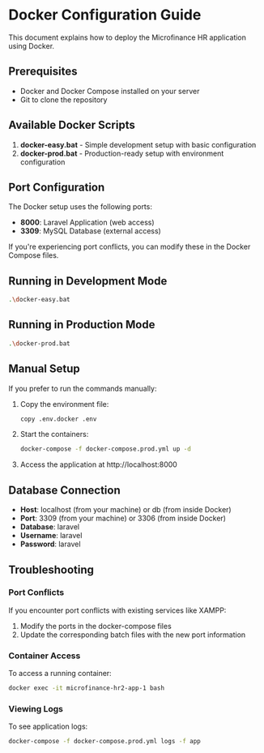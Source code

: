 # Docker Configuration Guide

This document explains how to deploy the Microfinance HR application using Docker.

## Prerequisites

- Docker and Docker Compose installed on your server
- Git to clone the repository

## Available Docker Scripts

1. **docker-easy.bat** - Simple development setup with basic configuration
2. **docker-prod.bat** - Production-ready setup with environment configuration

## Port Configuration

The Docker setup uses the following ports:

- **8000**: Laravel Application (web access)
- **3309**: MySQL Database (external access)

If you're experiencing port conflicts, you can modify these in the Docker Compose files.

## Running in Development Mode

```bash
.\docker-easy.bat
```

## Running in Production Mode

```bash
.\docker-prod.bat
```

## Manual Setup

If you prefer to run the commands manually:

1. Copy the environment file:
   ```bash
   copy .env.docker .env
   ```

2. Start the containers:
   ```bash
   docker-compose -f docker-compose.prod.yml up -d
   ```

3. Access the application at http://localhost:8000

## Database Connection

- **Host**: localhost (from your machine) or db (from inside Docker)
- **Port**: 3309 (from your machine) or 3306 (from inside Docker)
- **Database**: laravel
- **Username**: laravel
- **Password**: laravel

## Troubleshooting

### Port Conflicts

If you encounter port conflicts with existing services like XAMPP:

1. Modify the ports in the docker-compose files
2. Update the corresponding batch files with the new port information

### Container Access

To access a running container:

```bash
docker exec -it microfinance-hr2-app-1 bash
```

### Viewing Logs

To see application logs:

```bash
docker-compose -f docker-compose.prod.yml logs -f app
```
